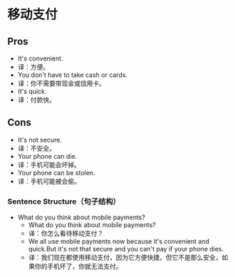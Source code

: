 # 移动支付

## Pros

- It's convenient.
- 译：方便。
- You don't have to take cash or cards.
- 译：你不需要带现金或信用卡。
- It's quick.
- 译：付款快。

## Cons

- It's not secure.
- 译：不安全。
- Your phone can die.
- 译：手机可能会坏掉。
- Your phone can be stolen.
- 译：手机可能被会偷。

### Sentence Structure（句子结构）

- What do you think about mobile payments?
  - What do you think about mobile payments?
  - 译：你怎么看待移动支付？
  - We all use mobile payments now because it's convenient and quick.But it's not that secure and you can't pay if your phone dies.
  - 译：我们现在都使用移动支付，因为它方便快捷。但它不是那么安全，如果你的手机坏了，你就无法支付。
